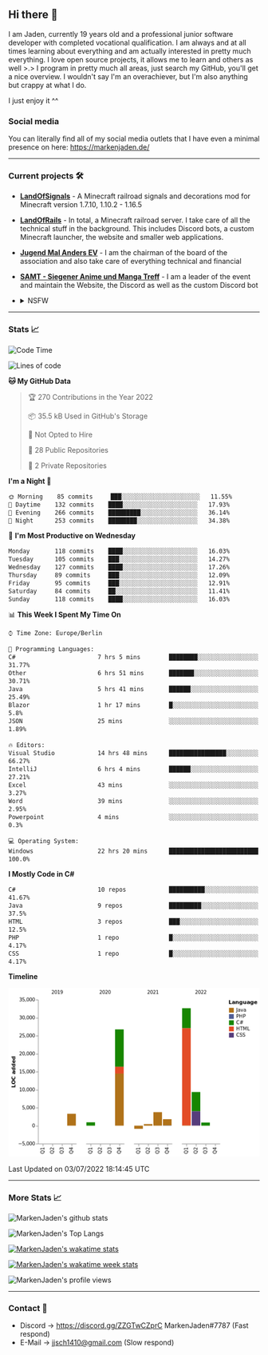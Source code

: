 ## Hi there 👋
I am Jaden, currently 19 years old and a professional junior software developer with completed vocational qualification. I am always and at all times learning about everything and am actually interested in pretty much everything. I love open source projects, it allows me to learn and others as well >.>
I program in pretty much all areas, just search my GitHub, you'll get a nice overview.
I wouldn't say I'm an overachiever, but I'm also anything but crappy at what I do.

I just enjoy it ^^

### Social media

You can literally find all of my social media outlets that I have even a minimal presence on here: https://markenjaden.de/

---

### Current projects 🛠

* [**LandOfSignals**](https://github.com/LandOfRails/LandOfSignals) - A Minecraft railroad signals and decorations mod for Minecraft version 1.7.10, 1.10.2 - 1.16.5
* [**LandOfRails**](https://github.com/LandOfRails) - In total, a Minecraft railroad server. I take care of all the technical stuff in the background. This includes Discord bots, a custom Minecraft launcher, the website and smaller web applications.
* [**Jugend Mal Anders EV**](https://jugendmalanders.de/) - I am the chairman of the board of the association and also take care of everything technical and financial
* [**SAMT - Siegener Anime und Manga Treff**](https://github.com/Siegener-Anime-und-Manga-Treff-SAMT) - I am a leader of the event and maintain the Website, the Discord as well as the custom Discord bot
* <details> 
  <summary>NSFW</summary>
  
  [**Nekos**](https://github.com/MarkenJaden/Nekos) - Website providing you with random lewd neko pics
  
</details>

---

### Stats 📈

<!--START_SECTION:waka-->
![Code Time](http://img.shields.io/badge/Code%20Time-838%20hrs%2031%20mins-blue)

![Lines of code](https://img.shields.io/badge/From%20Hello%20World%20I%27ve%20Written-79%20Thousand%20lines%20of%20code-blue)

**🐱 My GitHub Data** 

> 🏆 270 Contributions in the Year 2022
 > 
> 📦 35.5 kB Used in GitHub's Storage 
 > 
> 🚫 Not Opted to Hire
 > 
> 📜 28 Public Repositories 
 > 
> 🔑 2 Private Repositories  
 > 
**I'm a Night 🦉** 

```text
🌞 Morning    85 commits     ███░░░░░░░░░░░░░░░░░░░░░░   11.55% 
🌆 Daytime    132 commits    ████░░░░░░░░░░░░░░░░░░░░░   17.93% 
🌃 Evening    266 commits    █████████░░░░░░░░░░░░░░░░   36.14% 
🌙 Night      253 commits    ████████░░░░░░░░░░░░░░░░░   34.38%

```
📅 **I'm Most Productive on Wednesday** 

```text
Monday       118 commits    ████░░░░░░░░░░░░░░░░░░░░░   16.03% 
Tuesday      105 commits    ███░░░░░░░░░░░░░░░░░░░░░░   14.27% 
Wednesday    127 commits    ████░░░░░░░░░░░░░░░░░░░░░   17.26% 
Thursday     89 commits     ███░░░░░░░░░░░░░░░░░░░░░░   12.09% 
Friday       95 commits     ███░░░░░░░░░░░░░░░░░░░░░░   12.91% 
Saturday     84 commits     ██░░░░░░░░░░░░░░░░░░░░░░░   11.41% 
Sunday       118 commits    ████░░░░░░░░░░░░░░░░░░░░░   16.03%

```


📊 **This Week I Spent My Time On** 

```text
⌚︎ Time Zone: Europe/Berlin

💬 Programming Languages: 
C#                       7 hrs 5 mins        ████████░░░░░░░░░░░░░░░░░   31.77% 
Other                    6 hrs 51 mins       ███████░░░░░░░░░░░░░░░░░░   30.71% 
Java                     5 hrs 41 mins       ██████░░░░░░░░░░░░░░░░░░░   25.49% 
Blazor                   1 hr 17 mins        █░░░░░░░░░░░░░░░░░░░░░░░░   5.8% 
JSON                     25 mins             ░░░░░░░░░░░░░░░░░░░░░░░░░   1.89%

🔥 Editors: 
Visual Studio            14 hrs 48 mins      ████████████████░░░░░░░░░   66.27% 
IntelliJ                 6 hrs 4 mins        ██████░░░░░░░░░░░░░░░░░░░   27.21% 
Excel                    43 mins             ░░░░░░░░░░░░░░░░░░░░░░░░░   3.27% 
Word                     39 mins             ░░░░░░░░░░░░░░░░░░░░░░░░░   2.95% 
Powerpoint               4 mins              ░░░░░░░░░░░░░░░░░░░░░░░░░   0.3%

💻 Operating System: 
Windows                  22 hrs 20 mins      █████████████████████████   100.0%

```

**I Mostly Code in C#** 

```text
C#                       10 repos            ██████████░░░░░░░░░░░░░░░   41.67% 
Java                     9 repos             █████████░░░░░░░░░░░░░░░░   37.5% 
HTML                     3 repos             ███░░░░░░░░░░░░░░░░░░░░░░   12.5% 
PHP                      1 repo              █░░░░░░░░░░░░░░░░░░░░░░░░   4.17% 
CSS                      1 repo              █░░░░░░░░░░░░░░░░░░░░░░░░   4.17%

```


**Timeline**

![Chart not found](https://raw.githubusercontent.com/MarkenJaden/MarkenJaden/main/charts/bar_graph.png) 


 Last Updated on 03/07/2022 18:14:45 UTC
<!--END_SECTION:waka-->

---

### More Stats 📈

![MarkenJaden's github stats](https://github-readme-stats.vercel.app/api?username=MarkenJaden&count_private=true&show_icons=true&theme=radical)

![MarkenJaden's Top Langs](https://github-readme-stats.vercel.app/api/top-langs/?username=MarkenJaden&theme=radical)

[![MarkenJaden's wakatime stats](https://github-readme-stats.vercel.app/api/wakatime?username=MarkenJaden&theme=radical)](https://wakatime.com/@17f322c9-222a-48b4-9e15-983c41f7aed4)

[![MarkenJaden's wakatime week stats](https://wakatime.com/badge/user/17f322c9-222a-48b4-9e15-983c41f7aed4.svg)](https://wakatime.com/@17f322c9-222a-48b4-9e15-983c41f7aed4)

<!--[![MarkenJaden's Codewars stats](https://www.codewars.com/users/MarkenJaden/badges/large)](https://www.codewars.com/users/MarkenJaden)-->

![MarkenJaden's profile views](https://komarev.com/ghpvc/?username=MarkenJaden)

---

### Contact 💌

* Discord -> https://discord.gg/ZZGTwCZprC MarkenJaden#7787 (Fast respond)
* E-Mail -> jjsch1410@gmail.com (Slow respond)



<!--
**MarkenJaden/MarkenJaden** is a ✨ _special_ ✨ repository because its `README.md` (this file) appears on your GitHub profile.

Here are some ideas to get you started:

- 🔭 I’m currently working on ...
- 🌱 I’m currently learning ...
- 👯 I’m looking to collaborate on ...
- 🤔 I’m looking for help with ...
- 💬 Ask me about ...
- 📫 How to reach me: ...
- 😄 Pronouns: ...
- ⚡ Fun fact: ...
-->
